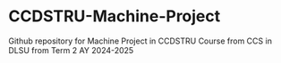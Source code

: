 # CCDSTRU-Machine-Project
Github repository for Machine Project in CCDSTRU Course from CCS in DLSU from Term 2 AY 2024-2025

